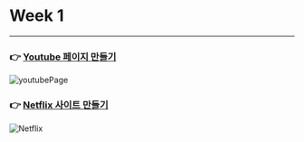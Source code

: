 # Week 1
<hr>

### 👉 [Youtube 페이지 만들기](https://github.com/letzgorats/Bootcamp/tree/main/Youtube)
![youtubePage](https://github.com/letzgorats/Bootcamp/assets/77396189/634ea09e-b951-47b3-b119-8d99daad2c16)


### 👉 [Netflix 사이트 만들기](https://github.com/letzgorats/Bootcamp/tree/main/Netflix)
![Netflix](https://github.com/letzgorats/Bootcamp/assets/77396189/3d1c8a25-9073-454e-aa7b-b3fc02eb6e9b)

